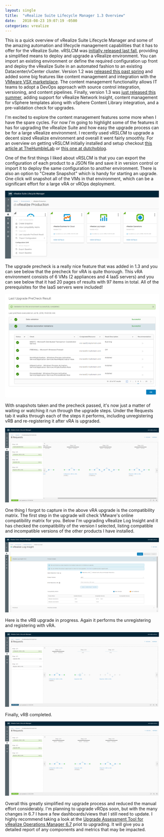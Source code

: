 ```yaml
---
layout: single
title:  "vRealize Suite Lifecycle Manager 1.3 Overview"
date:   2018-08-23 19:07:19 -0500
categories: vrealize
---
```


This is a quick overview of vRealize Suite Lifecycle Manager and some of the amazing automation and lifecycle management capabilities that it has to offer for the vRealize Suite. vRSLCM was [initially released last fall][1], providing a simplified means to deploy and upgrade a vRealize environment.  You can import an existing environment or define the required configuration up front and deploy the vRealize Suite in an automated fashion to an existing Datacenter/vCenter cluster. Version 1.2 was [released this past spring][2] and added some big features like content management and integration with the [VMware VSX marketplace][3].  The content management functionality allows IT teams to adopt a DevOps approach with source control integration, versioning, and content pipelines.  Finally, version 1.3 was [just released this summer][4], adding support for vRealize Network Insight, content management for vSphere templates along with vSphere Content Library integration, and a pre-validation check for upgrades.  

I'm excited to explore the content management features some more when I have the spare cycles.  For now I'm going to highlight some of the features it has for upgrading the vRealize Suite and how easy the upgrade process can be for a large vRealize environment.  I recently used vRSLCM to upgrade a decent sized vRealize environment and overall it went fairly smoothly.  For an overview on getting vRSLCM initially installed and setup checkout [this article at TheHumbleLab][5] or [this one at dutchvblog][6].

One of the first things I liked about vRSLCM is that you can export the configuration of each product to a JSON file and save it in version control or import it to deploy the same configuration to another environment.  There is also an option to "Create Snapshot" which is handy for starting an upgrade.  One click will snapshot all of the VMs in that environment, which can be a significant effort for a large vRA or vROps deployment.

![vRSLCM Menu](/assets/images/vrlcm-vra-menu.png)

The upgrade precheck is a really nice feature that was added in 1.3 and you can see below that the precheck for vRA is quite thorough.  This vRA environment consists of 6 VMs (2 appliances and 4 IaaS servers) and you can see below that it had 20 pages of results with 97 items in total.  All of the prerequisites for the IaaS servers were included!

![vRA Upgrade Precheck](/assets/images/vrlcm-vra-precheck.png)

With snapshots taken and the precheck passed, it's now just a matter of waiting or watching it run through the upgrade steps.  Under the Requests tab it walks through each of the steps it performs, including unregistering vRB and re-registering it after vRA is upgraded.

![vRA Upgrade Complete](/assets/images/vrlcm-vra-upgrade.png)

One thing I forgot to capture in the above vRA upgrade is the compatibility matrix.  The first step in the upgrade will check VMware's online compatibility matrix for you.  Below I'm upgrading vRealize Log Insight and it has checked the compatibility of the version I selected, listing compatible and incompatible versions of the other products I have installed.

![vRLI Compatability Matrix](/assets/images/vrlcm-vrli-compat.png)

Here is the vRB upgrade in progress.  Again it performs the unregistering and registering with vRA.

![vRB Upgrade Progress](/assets/images/vrlcm-vrb-progress.png)

Finally, vRB completed.

![vRB Upgrade Complete](/assets/images/vrlcm-vrb-complete.png)

Overall this greatly simplified my upgrade process and reduced the manual effort considerably.  I'm planning to upgrade vROps soon, but with the many changes in 6.7 I have a few dashboards/views that I still need to update.  I highly recommend taking a look at the [Upgrade Assessment Tool for vRealize Operations Manager 6.7][7] priot to upgrading.  It will give you a detailed report of any components and metrics that may be impacted.


[1]: https://blogs.vmware.com/management/2017/09/vrealize-suite-lifecycle-management.html
[2]: https://blogs.vmware.com/management/2018/03/vrealize-suite-lifecycle-manager-1-2-introducing-content-management-integrated-marketplace.html
[3]: https://marketplace.vmware.com/vsx/
[4]: https://blogs.vmware.com/management/2018/07/vrealize-suite-lifecycle-manager-1-3-whats-new.html
[5]: https://www.thehumblelab.com/deploying-vrealize-lifecycle-manager/
[6]: http://www.dutchvblog.com/vrealize-suite/working-with-vrealize-suite-lifecycle-manager/
[7]: https://kb.vmware.com/kb/53545
